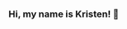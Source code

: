 ### Hi, my name is Kristen! 👋

<!--
**kristenpicard/kristenpicard** is a ✨ _special_ ✨ repository because its `README.md` (this file) appears on your GitHub profile.

- 📝 I'm continually sharpening my skills as a full-stack developer. 
- 📚 I’m currently completing The Ohio State University Full-Stack Development Bootcamp.
- 🔦 I’m seeking out opportunities to contribute to open-source projects.
- 🎓 I've completed my Bachelor's of Science in Sociology.
- 📫 I can be reached at kristenpicard93@gmail.com
- 🐈 When coding you can usually find my cat, Callie, on my lap.
- 👀 Fun fact: I have one blue eye and one green eye.
- ✨ Stay awhile and check out what I've been working on.

-->

